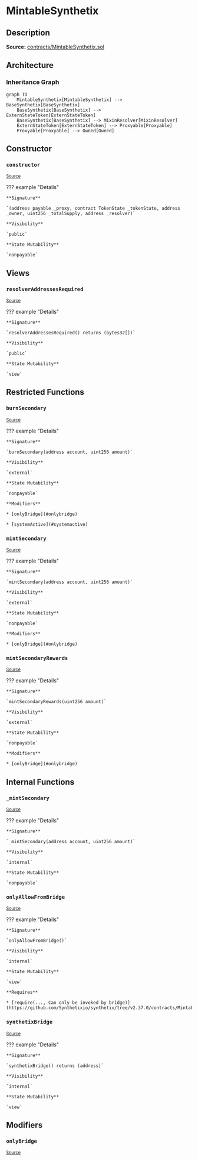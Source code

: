 # MintableSynthetix

## Description

**Source:** [contracts/MintableSynthetix.sol](https://github.com/Synthetixio/synthetix/tree/v2.37.0/contracts/MintableSynthetix.sol)

## Architecture

### Inheritance Graph

```mermaid
graph TD
    MintableSynthetix[MintableSynthetix] --> BaseSynthetix[BaseSynthetix]
    BaseSynthetix[BaseSynthetix] --> ExternStateToken[ExternStateToken]
    BaseSynthetix[BaseSynthetix] --> MixinResolver[MixinResolver]
    ExternStateToken[ExternStateToken] --> Proxyable[Proxyable]
    Proxyable[Proxyable] --> Owned[Owned]

```

## Constructor

### `constructor`

<sub>[Source](https://github.com/Synthetixio/synthetix/tree/v2.37.0/contracts/MintableSynthetix.sol#L11)</sub>

??? example "Details"

    **Signature**

    `(address payable _proxy, contract TokenState _tokenState, address _owner, uint256 _totalSupply, address _resolver)`

    **Visibility**

    `public`

    **State Mutability**

    `nonpayable`

## Views

### `resolverAddressesRequired`

<sub>[Source](https://github.com/Synthetixio/synthetix/tree/v2.37.0/contracts/MintableSynthetix.sol#L39)</sub>

??? example "Details"

    **Signature**

    `resolverAddressesRequired() returns (bytes32[])`

    **Visibility**

    `public`

    **State Mutability**

    `view`

## Restricted Functions

### `burnSecondary`

<sub>[Source](https://github.com/Synthetixio/synthetix/tree/v2.37.0/contracts/MintableSynthetix.sol#L62)</sub>

??? example "Details"

    **Signature**

    `burnSecondary(address account, uint256 amount)`

    **Visibility**

    `external`

    **State Mutability**

    `nonpayable`

    **Modifiers**

    * [onlyBridge](#onlybridge)

    * [systemActive](#systemactive)

### `mintSecondary`

<sub>[Source](https://github.com/Synthetixio/synthetix/tree/v2.37.0/contracts/MintableSynthetix.sol#L52)</sub>

??? example "Details"

    **Signature**

    `mintSecondary(address account, uint256 amount)`

    **Visibility**

    `external`

    **State Mutability**

    `nonpayable`

    **Modifiers**

    * [onlyBridge](#onlybridge)

### `mintSecondaryRewards`

<sub>[Source](https://github.com/Synthetixio/synthetix/tree/v2.37.0/contracts/MintableSynthetix.sol#L56)</sub>

??? example "Details"

    **Signature**

    `mintSecondaryRewards(uint256 amount)`

    **Visibility**

    `external`

    **State Mutability**

    `nonpayable`

    **Modifiers**

    * [onlyBridge](#onlybridge)

## Internal Functions

### `_mintSecondary`

<sub>[Source](https://github.com/Synthetixio/synthetix/tree/v2.37.0/contracts/MintableSynthetix.sol#L21)</sub>

??? example "Details"

    **Signature**

    `_mintSecondary(address account, uint256 amount)`

    **Visibility**

    `internal`

    **State Mutability**

    `nonpayable`

### `onlyAllowFromBridge`

<sub>[Source](https://github.com/Synthetixio/synthetix/tree/v2.37.0/contracts/MintableSynthetix.sol#L27)</sub>

??? example "Details"

    **Signature**

    `onlyAllowFromBridge()`

    **Visibility**

    `internal`

    **State Mutability**

    `view`

    **Requires**

    * [require(..., Can only be invoked by bridge)](https://github.com/Synthetixio/synthetix/tree/v2.37.0/contracts/MintableSynthetix.sol#L28)

### `synthetixBridge`

<sub>[Source](https://github.com/Synthetixio/synthetix/tree/v2.37.0/contracts/MintableSynthetix.sol#L46)</sub>

??? example "Details"

    **Signature**

    `synthetixBridge() returns (address)`

    **Visibility**

    `internal`

    **State Mutability**

    `view`

## Modifiers

### `onlyBridge`

<sub>[Source](https://github.com/Synthetixio/synthetix/tree/v2.37.0/contracts/MintableSynthetix.sol#L33)</sub>
